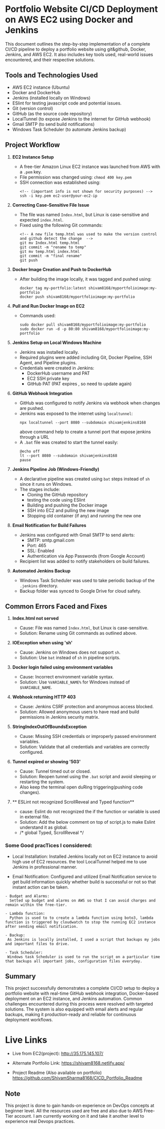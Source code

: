 # Portfolio Website CI/CD Deployment on AWS EC2 using Docker and Jenkins

This document outlines the step-by-step implementation of a complete CI/CD pipeline to deploy a portfolio website using git&github, Docker, Jenkins, and AWS EC2. It also includes key tools used, real-world issues encountered, and their respective solutions.

## Tools and Technologies Used

- AWS EC2 instance (Ubuntu)
- Docker and DockerHub
- Jenkins (installed locally on Windows)
- ESlint for testing javascript code and potential issues.
- Git (version control)
- GitHub (as the source code repository)
- LocalTunnel (to expose Jenkins to the internet for GitHub webhook)
- Gmail SMTP (to send build notifications)
- Windows Task Scheduler (to automate Jenkins backup)

## Project Workflow

1. **EC2 Instance Setup**

   - A free-tier Amazon Linux EC2 instance was launched from AWS with a `.pem` key.
   - File permission was changed using: `chmod 400 key.pem`
   - SSH connection was established using:
     ```
     <!-- (important info is not shown for security purposes) -->
     ssh -i key.pem ec2-user@your-ec2-ip  
     ```

2. **Correcting Case-Sensitive File Issue**

   - The file was named `Index.html`, but Linux is case-sensitive and expected `index.html`.
   - Fixed using the following Git commands:
     ```
     <!-- A new file temp.html was used to make the version control and github detect the change  -->
     git mv Index.html temp.html
     git commit -m "rename to temp"
     git mv temp.html index.html
     git commit -m "final rename"
     git push
     ```

3. **Docker Image Creation and Push to DockerHub**

   - After building the image locally, it was tagged and pushed using:
     ```
     docker tag my-portfolio:latest shivam8168/myportfolioimage:my-portfolio
     docker push shivam8168/myportfolioimage:my-portfolio
     ```

4. **Pull and Run Docker Image on EC2**

   - Commands used:
     ```
     sudo docker pull shivam8168/myportfolioimage:my-portfolio
     sudo docker run -d -p 80:80 shivam8168/myportfolioimage:my-portfolio
     ```

5. **Jenkins Setup on Local Windows Machine**

   - Jenkins was installed locally.
   - Required plugins were added including Git, Docker Pipeline, SSH Agent, and Pipeline plugins.
   - Credentials were created in Jenkins:
     - DockerHub username and PAT
     - EC2 SSH private key
     - GitHub PAT (PAT expires , so need to update again)

6. **GitHub Webhook Integration**

   - GitHub was configured to notify Jenkins via webhook when changes are pushed.
   - Jenkins was exposed to the internet using `localtunnel`:
     ```
     npx localtunnel --port 8080 --subdomain shivamjenkins8168
     ```
     above command help to create a tunnel port that expose jenkins through a URL
   - A `.bat` file was created to start the tunnel easily:
     ```
     @echo off
     lt --port 8080 --subdomain shivamjenkins8168
     pause
     ```

7. **Jenkins Pipeline Job (Windows-Friendly)**
   

   - A declarative pipeline was created using `bat` steps instead of `sh` since it runs on Windows.
   - The stages include:
     - Cloning the GitHub repository
     - testing the code using ESlint
     - Building and pushing the Docker image
     - SSH into EC2 and pulling the new image
     - Stopping old container (if any) and running the new one

8. **Email Notification for Build Failures**

   - Jenkins was configured with Gmail SMTP to send alerts:
     - SMTP: smtp.gmail.com
     - Port: 465
     - SSL: Enabled
     - Authentication via App Passwords (from Google Account)
   - Recipient list was added to notify stakeholders on build failures.

9. **Automated Jenkins Backup**

   - Windows Task Scheduler was used to take periodic backup of the `.jenkins` directory.
   - Backup folder was synced to Google Drive for cloud safety.

## Common Errors Faced and Fixes

1. **Index.html not served**

   - Cause: File was named `Index.html`, but Linux is case-sensitive.
   - Solution: Rename using Git commands as outlined above.

2. **IOException when using 'sh'**

   - Cause: Jenkins on Windows does not support `sh`.
   - Solution: Use `bat` instead of `sh` in pipeline scripts.

3. **Docker login failed using environment variables**

   - Cause: Incorrect environment variable syntax.
   - Solution: Use `%VARIABLE_NAME%` for Windows instead of `$VARIABLE_NAME`.

4. **Webhook returning HTTP 403**

   - Cause: Jenkins CSRF protection and anonymous access blocked.
   - Solution: Allowed anonymous users to have read and build permissions in Jenkins security matrix.

5. **StringIndexOutOfBoundsException**

   - Cause: Missing SSH credentials or improperly passed environment variables.
   - Solution: Validate that all credentials and variables are correctly configured.

6. **Tunnel expired or showing '503'**

   - Cause: Tunnel timed out or closed.
   - Solution: Reopen tunnel using the `.bat` script and avoid sleeping or restarting the system.
   - Also keep the terminal open duRing triggering(pushing code changes).

7. ** ESLint not recognized ScrollReveal and Typed function**
   - cause: Eslint do not recognized the if the function or variable is used in external file.
   - Solution: Add the below comment on top of script.js to make Eslint understand it as global.
   -  /* global Typed, ScrollReveal */
   

###  Some Good pracTices I considered:
   - Local Installation:
     Installed Jenkins locally not on EC2 instance to avoid high use of EC2 resources.
    the tool LocalTunnel helped me to use Jenkins in professional manner.

   - Email Notification:
     Configured and utilized Email Notification service to get build information quickly whether build is successful or not so that instant action can be taken.

    - Budget and Alarms:
      Setted up budget and alarms on AWS so that I can avoid charges and remain within the free-tier.

    - Lambda function:
      Python is used to to create a lambda function using boto3, lambda function is triggered by cloudwatch to stop the running EC2 instance after sending email notification.  

    - Backup:
     As Jenkins is locally installed, I used a script that backups my jobs and important files to drive.

    - Task Scheduler:
     Windows task Scheduler is used to run the script on a particular time that backups all important jobs, configuration files everyday.

## Summary

This project successfully demonstrates a complete CI/CD setup to deploy a portfolio website with real-time GitHub webhook integration, Docker-based deployment on an EC2 instance, and Jenkins automation. Common challenges encountered during this process were resolved with targeted solutions. The system is also equipped with email alerts and regular backups, making it production-ready and reliable for continuous deployment workflows.

# Live Links
- Live from EC2(project):
   http://35.175.145.107/

- Alternate Portfolio Link:
   https://shivam8168.netlify.app/  

- Project Readme (Also available on portfolio)
   https://github.com/ShivamSharma8168/CICD_Portfolio_Readme   

## Note

This project is done to gain hands-on experience on DevOps concepts at beginner level.
All the resources used are free and also due to AWS Free-Tier account.
I am currently working on it and take it another level to experience real Devops practices.
 